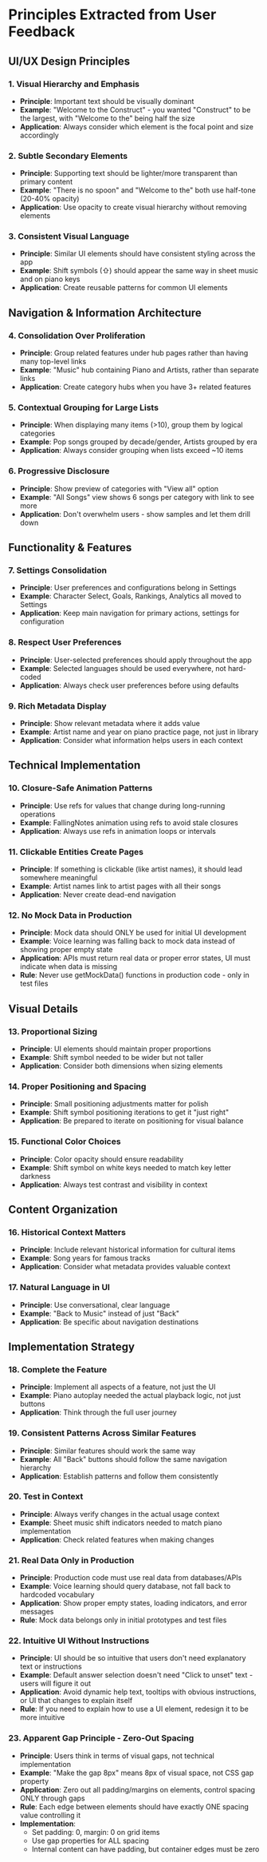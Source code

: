 # Principles Extracted from User Feedback

## UI/UX Design Principles

### 1. Visual Hierarchy and Emphasis
- **Principle**: Important text should be visually dominant
- **Example**: "Welcome to the Construct" - you wanted "Construct" to be the largest, with "Welcome to the" being half the size
- **Application**: Always consider which element is the focal point and size accordingly

### 2. Subtle Secondary Elements
- **Principle**: Supporting text should be lighter/more transparent than primary content
- **Example**: "There is no spoon" and "Welcome to the" both use half-tone (20-40% opacity)
- **Application**: Use opacity to create visual hierarchy without removing elements

### 3. Consistent Visual Language
- **Principle**: Similar UI elements should have consistent styling across the app
- **Example**: Shift symbols (⇧) should appear the same way in sheet music and on piano keys
- **Application**: Create reusable patterns for common UI elements

## Navigation & Information Architecture

### 4. Consolidation Over Proliferation
- **Principle**: Group related features under hub pages rather than having many top-level links
- **Example**: "Music" hub containing Piano and Artists, rather than separate links
- **Application**: Create category hubs when you have 3+ related features

### 5. Contextual Grouping for Large Lists
- **Principle**: When displaying many items (>10), group them by logical categories
- **Example**: Pop songs grouped by decade/gender, Artists grouped by era
- **Application**: Always consider grouping when lists exceed ~10 items

### 6. Progressive Disclosure
- **Principle**: Show preview of categories with "View all" option
- **Example**: "All Songs" view shows 6 songs per category with link to see more
- **Application**: Don't overwhelm users - show samples and let them drill down

## Functionality & Features

### 7. Settings Consolidation
- **Principle**: User preferences and configurations belong in Settings
- **Example**: Character Select, Goals, Rankings, Analytics all moved to Settings
- **Application**: Keep main navigation for primary actions, settings for configuration

### 8. Respect User Preferences
- **Principle**: User-selected preferences should apply throughout the app
- **Example**: Selected languages should be used everywhere, not hard-coded
- **Application**: Always check user preferences before using defaults

### 9. Rich Metadata Display
- **Principle**: Show relevant metadata where it adds value
- **Example**: Artist name and year on piano practice page, not just in library
- **Application**: Consider what information helps users in each context

## Technical Implementation

### 10. Closure-Safe Animation Patterns
- **Principle**: Use refs for values that change during long-running operations
- **Example**: FallingNotes animation using refs to avoid stale closures
- **Application**: Always use refs in animation loops or intervals

### 11. Clickable Entities Create Pages
- **Principle**: If something is clickable (like artist names), it should lead somewhere meaningful
- **Example**: Artist names link to artist pages with all their songs
- **Application**: Never create dead-end navigation

### 12. No Mock Data in Production
- **Principle**: Mock data should ONLY be used for initial UI development
- **Example**: Voice learning was falling back to mock data instead of showing proper empty state
- **Application**: APIs must return real data or proper error states, UI must indicate when data is missing
- **Rule**: Never use getMockData() functions in production code - only in test files

## Visual Details

### 13. Proportional Sizing
- **Principle**: UI elements should maintain proper proportions
- **Example**: Shift symbol needed to be wider but not taller
- **Application**: Consider both dimensions when sizing elements

### 14. Proper Positioning and Spacing
- **Principle**: Small positioning adjustments matter for polish
- **Example**: Shift symbol positioning iterations to get it "just right"
- **Application**: Be prepared to iterate on positioning for visual balance

### 15. Functional Color Choices
- **Principle**: Color opacity should ensure readability
- **Example**: Shift symbol on white keys needed to match key letter darkness
- **Application**: Always test contrast and visibility in context

## Content Organization

### 16. Historical Context Matters
- **Principle**: Include relevant historical information for cultural items
- **Example**: Song years for famous tracks
- **Application**: Consider what metadata provides valuable context

### 17. Natural Language in UI
- **Principle**: Use conversational, clear language
- **Example**: "Back to Music" instead of just "Back"
- **Application**: Be specific about navigation destinations

## Implementation Strategy

### 18. Complete the Feature
- **Principle**: Implement all aspects of a feature, not just the UI
- **Example**: Piano autoplay needed the actual playback logic, not just buttons
- **Application**: Think through the full user journey

### 19. Consistent Patterns Across Similar Features
- **Principle**: Similar features should work the same way
- **Example**: All "Back" buttons should follow the same navigation hierarchy
- **Application**: Establish patterns and follow them consistently

### 20. Test in Context
- **Principle**: Always verify changes in the actual usage context
- **Example**: Sheet music shift indicators needed to match piano implementation
- **Application**: Check related features when making changes

### 21. Real Data Only in Production
- **Principle**: Production code must use real data from databases/APIs
- **Example**: Voice learning should query database, not fall back to hardcoded vocabulary
- **Application**: Show proper empty states, loading indicators, and error messages
- **Rule**: Mock data belongs only in initial prototypes and test files

### 22. Intuitive UI Without Instructions
- **Principle**: UI should be so intuitive that users don't need explanatory text or instructions
- **Example**: Default answer selection doesn't need "Click to unset" text - users will figure it out
- **Application**: Avoid dynamic help text, tooltips with obvious instructions, or UI that changes to explain itself
- **Rule**: If you need to explain how to use a UI element, redesign it to be more intuitive

### 23. Apparent Gap Principle - Zero-Out Spacing
- **Principle**: Users think in terms of visual gaps, not technical implementation
- **Example**: "Make the gap 8px" means 8px of visual space, not CSS gap property
- **Application**: Zero out all padding/margins on elements, control spacing ONLY through gaps
- **Rule**: Each edge between elements should have exactly ONE spacing value controlling it
- **Implementation**: 
  - Set padding: 0, margin: 0 on grid items
  - Use gap properties for ALL spacing
  - Internal content can have padding, but container edges must be zero